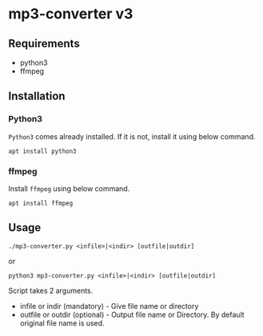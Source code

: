 # mp3-converter v3

## Requirements

- python3
- ffmpeg


## Installation
### Python3
`Python3` comes already installed. If it is not, install it using below command.


```apt install python3```

### ffmpeg
Install `ffmpeg` using below command.


```apt install ffmpeg```

## Usage


```./mp3-converter.py <infile>|<indir> [outfile|outdir]```

or

```python3 mp3-converter.py <infile>|<indir> [outfile|outdir]```

Script takes 2 arguments. 

- infile or indir (mandatory) - Give file name or directory
- outfile or outdir (optional) - Output file name or Directory. By default original file name is used.
